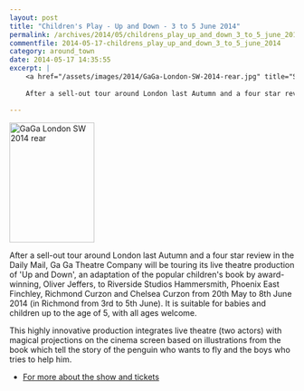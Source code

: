 ```yaml
---
layout: post
title: "Children's Play - Up and Down - 3 to 5 June 2014"
permalink: /archives/2014/05/childrens_play_up_and_down_3_to_5_june_2014.html
commentfile: 2014-05-17-childrens_play_up_and_down_3_to_5_june_2014
category: around_town
date: 2014-05-17 14:35:55
excerpt: |
    <a href="/assets/images/2014/GaGa-London-SW-2014-rear.jpg" title="See larger version of - GaGa London SW 2014 rear"><img src="/assets/images/2014/GaGa-London-SW-2014-rear_thumb.jpg" width="150" height="212" alt="GaGa London SW 2014 rear" class="photo right" /></a>
    
    After a sell-out tour around London last Autumn and a four star review in the Daily Mail, Ga Ga Theatre Company will be touring its live theatre production of 'Up and Down', an adaptation of the popular children's book by award-winning, Oliver Jeffers, to Riverside Studios Hammersmith, Phoenix East Finchley, Richmond Curzon and Chelsea Curzon from 20th May to 8th June 2014 (in Richmond from 3rd to 5th June). It is suitable for babies and children up to the age of 5, with all ages welcome.

---
```


<a href="/assets/images/2014/GaGa-London-SW-2014-rear.jpg" title="See larger version of - GaGa London SW 2014 rear"><img src="/assets/images/2014/GaGa-London-SW-2014-rear_thumb.jpg" width="150" height="212" alt="GaGa London SW 2014 rear" class="photo right" /></a>

After a sell-out tour around London last Autumn and a four star review in the Daily Mail, Ga Ga Theatre Company will be touring its live theatre production of 'Up and Down', an adaptation of the popular children's book by award-winning, Oliver Jeffers, to Riverside Studios Hammersmith, Phoenix East Finchley, Richmond Curzon and Chelsea Curzon from 20th May to 8th June 2014 (in Richmond from 3rd to 5th June). It is suitable for babies and children up to the age of 5, with all ages welcome.

This highly innovative production integrates live theatre (two actors) with magical projections on the cinema screen based on illustrations from the book which tell the story of the penguin who wants to fly and the boys who tries to help him.

-   [For more about the show and tickets](http://www.gagatheatre.co.uk/book-tickets/)

